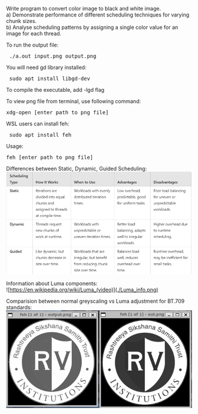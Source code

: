 Write program to convert color image to black and white image.  
a) Demonstrate performance of different scheduling techniques for varying chunk sizes.  
b) Analyse scheduling patterns by assigning a single color value for an image for each thread.  

To run the output file:  
<pre> ./a.out input.png output.png </pre>

You will need gd library installed:  
<pre> sudo apt install libgd-dev </pre>
To compile the executable, add -lgd flag

To view png file from terminal, use following command:  
<pre>xdg-open [enter_path_to_png_file]</pre>  
WSL users can install feh:  
<pre> sudo apt install feh</pre>  
Usage:  
<pre>feh [enter_path_to_png_file]</pre>  


Differences between Static, Dynamic, Guided Scheduling:  
![Difference Table](./Static_Dynamic_Guided.png)  

Information about Luma components:  
![https://en.wikipedia.org/wiki/Luma_(video)](./Luma_info.png)  

Comparision between normal greyscaling vs Luma adjustment for BT.709 standards:  
![Image.png](./Greyscale_vs_BT709.png)  
